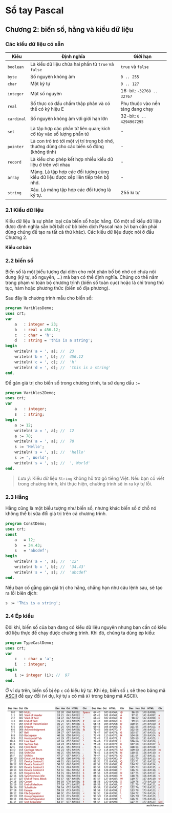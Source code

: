 # Sổ tay Pascal

## Chương 2: biến số, hằng và kiểu dữ liệu

### Các kiểu dữ liệu có sẵn

| Kiểu | Định nghĩa | Giới hạn |
| --- | --- | --- |
| `boolean` | Là kiểu dữ liệu chứa hai phần tử `true` và `false` | `true` và `false` |
| `byte` | Số nguyên không âm | `0 .. 255` |
| `char` | Một ký tự | `0 .. 127` |
| `integer` | Một số nguyên | 16-bit: `-32768 .. 32767` |
| `real` | Số thực có dấu chấm thập phân và có thể có ký hiệu E | Phụ thuộc vào nền tảng đang chạy |
| `cardinal` | Số nguyên không âm với giới hạn lớn | 32-bit: `0 .. 4294967295` |
| `set` | Là tập hợp các phần tử liên quan; kích cỡ tùy vào số lượng phần tử | - |
| `pointer` | Là con trỏ trỏ tới một vị trí trong bộ nhớ, thường dùng cho các biến số động (không tĩnh) | - |
| `record` | Là kiểu cho phép kết hợp nhiều kiểu dữ liệu ở trên với nhau | - |
| `array` | Mảng. Là tập hợp các đối tượng cùng kiểu dữ liệu được xếp liên tiếp trên bộ nhớ. | - |
| `string` | Xâu. Là mảng tập hợp các đối tượng là ký tự. | 255 kí tự |

### 2.1 Kiểu dữ liệu

Kiểu dữ liệu là sự phân loại của biến số hoặc hằng. Có một số kiểu dữ liệu được định nghĩa sẵn bởi bất cứ bộ biên dịch Pascal nào (vì bạn cần phải dùng chúng để tạo ra tất cả thứ khác). Các kiểu dữ liệu được nói ở đầu Chương 2.

**Kiểu cơ bản**

### 2.2 biến số

Biến số là một biểu tượng đại diện cho một phân bố bộ nhớ có chứa nội dung (ký tự, số nguyên, ...) mà bạn có thể định nghĩa. Chúng có thể nằm trong phạm vi toàn bộ chương trình (biến số toàn cục) hoặc là chỉ trong thủ tục, hàm hoặc phương thức (biến số địa phương).

Sau đây là chương trình mẫu cho biến số:
```pascal
program VariblesDemo;
uses crt;
var
    a   : integer = 23;
    b   : real = 456.12;
    c   : char = 'h';
    d   : string = 'this is a string';
begin
    writeln('a = ', a); //  23
    writeln('b = ', b); //  456.12
    writeln('c = ', c); //  'h'
    writeln('d = ', d); //  'this is a string'
end.
```

Để gán giá trị cho biến số trong chương trình, ta sử dụng dấu `:=`
```pascal
program Varibles2Demo;
uses crt;
var
    a   : integer;
    s   : string;
begin
    a := 12;
    writeln('a = ', a); //  12
    a := 78;
    writeln('a = ', a); //  78
    s := 'Hello';
    writeln('s = ', s); //  'hello'
    s := ', World';
    writeln('s = ', s); //  ', World'
end.
```

> *Lưu ý*: Kiểu dữ liệu `String` không hỗ trợ gõ tiếng Việt. Nếu bạn cố viết trong chương trình, khi thực hiện, chương trình sẽ in ra ký tự lỗi.

### 2.3 Hằng

Hằng cũng là một biểu tượng như biến số, nhưng khác biến số ở chỗ nó không thể bị sửa đổi giá trị trên cả chương trình.

```pascal
program ConstDemo;
uses crt;
const
    a   = 12;
    b   = 34.43;
    s   = 'abcdef';
begin
    writeln('a = ', a); //  '12'
    writeln('b = ', b); //  '34.43'
    writeln('s = ', s); //  'abcdef'
end.
```

Nếu bạn cố gằng gán giá trị cho hằng, chẳng hạn như câu lệnh sau, sẽ tạo ra lỗi biên dịch:
```pascal
s := 'This is a string';
```

### 2.4 Ép kiểu

Đôi khi, biến số của bạn đang có kiểu dữ liệu nguyên nhưng bạn cần có kiểu dữ liệu thực để chạy được chương trình. Khi đó, chúng ta dùng ép kiểu:
```pascal
program TypeCastDemo;
uses crt; 
var
    c   : char = 'a';
    i   : integer;    
begin
    i := integer (i); //  97
end.
```
Ở ví dụ trên, biến số bị ép `c` có kiểu ký tự. Khi ép, biến số `i` sẽ theo bảng mã [ASCII](http://www.asciitable.com/) để quy đổi (ví dụ, ký tự `a` có mã `97` trong bảng mã ASCII).

![Bảng mã ASCII](res/img/ascii-chars-landscape.jpg)